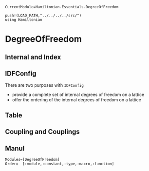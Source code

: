 ```@meta
CurrentModule=Hamiltonian.Essentials.DegreeOfFreedom
```

```@setup spatial
push!(LOAD_PATH,"../../../../src/")
using Hamiltonian
```

# DegreeOfFreedom

## Internal and Index

## IDFConfig
There are two purposes with `IDFConfig`
* provide a complete set of internal degrees of freedom on a lattice
* offer the ordering of the internal degrees of freedom on a lattice

## Table

## Coupling and Couplings

## Manul

```@autodocs
Modules=[DegreeOfFreedom]
Order=  [:module,:constant,:type,:macro,:function]
```
